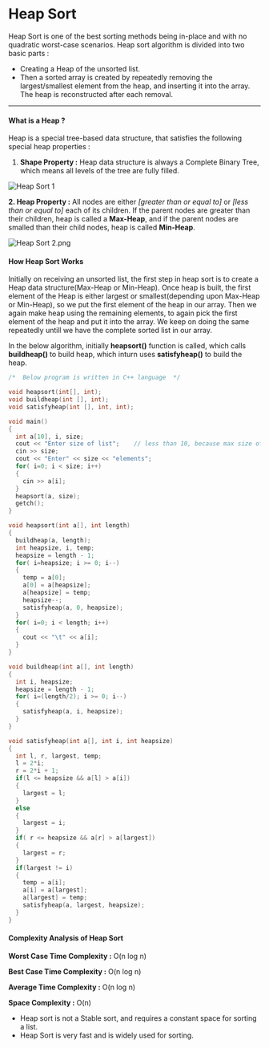 #              Heap Sort        

Heap Sort is one of the best sorting methods being in-place  and with no quadratic worst-case scenarios. Heap sort algorithm is  divided into two basic parts :

- Creating a Heap of the unsorted list.
- Then a sorted array is created by repeatedly removing the  largest/smallest element from the heap, and inserting it into the array.  The heap is reconstructed after each removal.

------

#### What is a Heap ?

Heap is a special tree-based data structure, that satisfies the following special heap properties :

1. **Shape Property :** Heap data structure is always a Complete Binary Tree, which means all levels of the tree are fully filled.

![Heap Sort 1](https://cdn.rawgit.com/sayef/tech/master/uploads/2015/12/heap-sort-1.png)

**2. Heap Property :** All nodes are either *[greater than or equal to]* or *[less  than or equal to]* each of its children. If the parent nodes are greater than their children, heap is called a **Max-Heap**, and if the parent nodes are smalled than their child nodes, heap is called **Min-Heap**.

![Heap Sort 2.png](https://cdn.rawgit.com/sayef/tech/master/uploads/2015/12/heap-sort-2.png)

 

#### How Heap Sort Works

Initially on receiving an unsorted list, the first step in heap sort  is to create a Heap data structure(Max-Heap or Min-Heap). Once heap is  built, the first element of the Heap is either largest or  smallest(depending upon Max-Heap or Min-Heap), so we put the first  element of the heap in our array. Then we again make heap using the  remaining elements, to again pick the first element of the heap and put  it into the array. We keep on doing the same repeatedly untill we have  the complete sorted list in our array.

In the below algorithm, initially **heapsort()** function is called, which calls **buildheap()** to build heap, which inturn uses **satisfyheap()** to build the heap.

 

```c++
/*  Below program is written in C++ language  */

void heapsort(int[], int);
void buildheap(int [], int);
void satisfyheap(int [], int, int);

void main()
{
  int a[10], i, size;
  cout << "Enter size of list";    // less than 10, because max size of array is 10
  cin >> size;
  cout << "Enter" << size << "elements";
  for( i=0; i < size; i++)
  {
    cin >> a[i];
  }
  heapsort(a, size);
  getch();
}

void heapsort(int a[], int length)
{
  buildheap(a, length);
  int heapsize, i, temp;
  heapsize = length - 1;
  for( i=heapsize; i >= 0; i--)
  {
    temp = a[0];
    a[0] = a[heapsize];
    a[heapsize] = temp;
    heapsize--;
    satisfyheap(a, 0, heapsize);
  }
  for( i=0; i < length; i++)
  {
    cout << "\t" << a[i];
  }
}

void buildheap(int a[], int length)
{
  int i, heapsize;
  heapsize = length - 1;
  for( i=(length/2); i >= 0; i--)
  {
    satisfyheap(a, i, heapsize);
  } 
}

void satisfyheap(int a[], int i, int heapsize)
{
  int l, r, largest, temp;
  l = 2*i;
  r = 2*i + 1;
  if(l <= heapsize && a[l] > a[i])
  {
    largest = l;
  }
  else
  {
    largest = i;
  }
  if( r <= heapsize && a[r] > a[largest])
  {
    largest = r;
  }
  if(largest != i)
  {
    temp = a[i];
    a[i] = a[largest];
    a[largest] = temp;
    satisfyheap(a, largest, heapsize);
  }
}
```

#### Complexity Analysis of Heap Sort

**Worst Case Time Complexity :** O(n log n)

**Best Case Time Complexity :** O(n log n)

**Average Time Complexity :** O(n log n)

**Space Complexity :** O(n)

- Heap sort is not a Stable sort, and requires a constant space for sorting a list.
- Heap Sort is very fast and is widely used for sorting.
